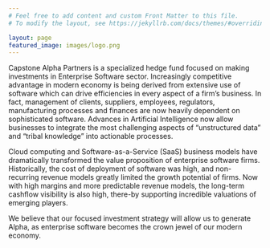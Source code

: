 ```yaml
---
# Feel free to add content and custom Front Matter to this file.
# To modify the layout, see https://jekyllrb.com/docs/themes/#overriding-theme-defaults

layout: page
featured_image: images/logo.png
---
```




Capstone Alpha Partners is a specialized hedge fund focused on making investments in Enterprise Software sector. Increasingly competitive advantage in modern economy is being derived from extensive use of software which can drive efficiencies in every aspect of a firm’s business.  In fact, management of clients, suppliers, employees, regulators, manufacturing processes and finances are now heavily dependent on sophisticated software.  Advances in Artificial Intelligence now allow businesses to integrate the most challenging aspects of “unstructured data” and “tribal knowledge” into actionable processes.  

Cloud computing and Software-as-a-Service (SaaS) business models have dramatically transformed the value proposition of enterprise software firms.  Historically, the cost of deployment of software was high, and non-recurring revenue models greatly limited the growth potential of firms.  Now with high margins and more predictable revenue models, the long-term cashflow visibility is also high, there-by supporting incredible valuations of emerging players.

We believe that our focused investment strategy will allow us to generate Alpha, as enterprise software becomes the crown jewel of our modern economy.
